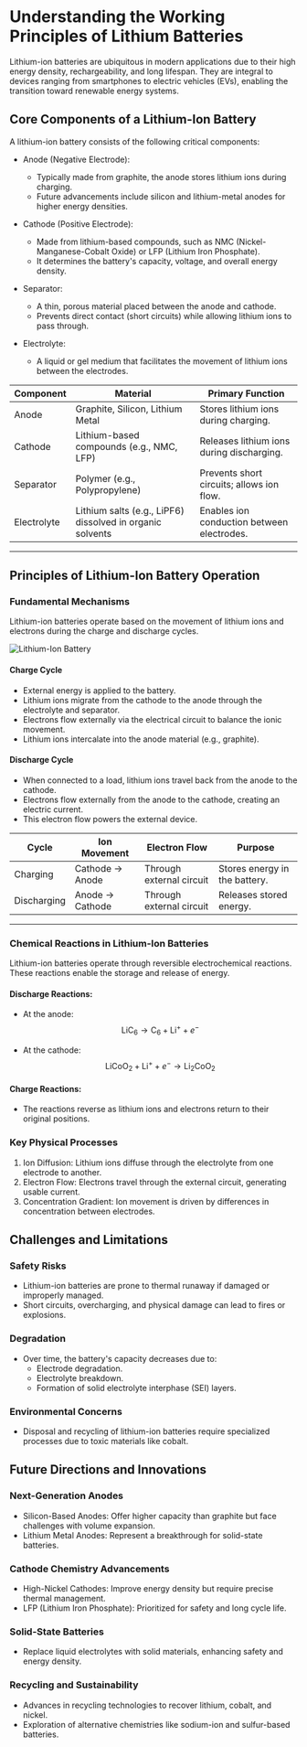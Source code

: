 # Understanding the Working Principles of Lithium Batteries

Lithium-ion batteries are ubiquitous in modern applications due to their high energy density, rechargeability, and long lifespan. They are integral to devices ranging from smartphones to electric vehicles (EVs), enabling the transition toward renewable energy systems.

## Core Components of a Lithium-Ion Battery
A lithium-ion battery consists of the following critical components:

- Anode (Negative Electrode):
  - Typically made from graphite, the anode stores lithium ions during charging.
  - Future advancements include silicon and lithium-metal anodes for higher energy densities.

- Cathode (Positive Electrode):
  - Made from lithium-based compounds, such as NMC (Nickel-Manganese-Cobalt Oxide) or LFP (Lithium Iron Phosphate).
  - It determines the battery's capacity, voltage, and overall energy density.

- Separator:
  - A thin, porous material placed between the anode and cathode.
  - Prevents direct contact (short circuits) while allowing lithium ions to pass through.

- Electrolyte:
  - A liquid or gel medium that facilitates the movement of lithium ions between the electrodes.

| Component   | Material                  | Primary Function                       |
|------------------|-------------------------------|--------------------------------------------|
| Anode        | Graphite, Silicon, Lithium Metal | Stores lithium ions during charging.       |
| Cathode      | Lithium-based compounds (e.g., NMC, LFP) | Releases lithium ions during discharging.  |
| Separator    | Polymer (e.g., Polypropylene) | Prevents short circuits; allows ion flow.  |
| Electrolyte  | Lithium salts (e.g., LiPF6) dissolved in organic solvents | Enables ion conduction between electrodes. |

---

## Principles of Lithium-Ion Battery Operation

### Fundamental Mechanisms
Lithium-ion batteries operate based on the movement of lithium ions and electrons during the charge and discharge cycles.

![Lithium-Ion Battery](/battery/lithium-ion-battery.png)


#### Charge Cycle
- External energy is applied to the battery.
- Lithium ions migrate from the cathode to the anode through the electrolyte and separator.
- Electrons flow externally via the electrical circuit to balance the ionic movement.
- Lithium ions intercalate into the anode material (e.g., graphite).

#### Discharge Cycle
- When connected to a load, lithium ions travel back from the anode to the cathode.
- Electrons flow externally from the anode to the cathode, creating an electric current.
- This electron flow powers the external device.

| Cycle         | Ion Movement             | Electron Flow        | Purpose                  |
|--------------------|------------------------------|---------------------------|------------------------------|
| Charging       | Cathode → Anode             | Through external circuit  | Stores energy in the battery.|
| Discharging    | Anode → Cathode             | Through external circuit  | Releases stored energy.      |

---

### Chemical Reactions in Lithium-Ion Batteries
Lithium-ion batteries operate through reversible electrochemical reactions. These reactions enable the storage and release of energy.

#### Discharge Reactions:
- At the anode:  
  $$ \text{LiC}_6 \rightarrow \text{C}_6 + \text{Li}^+ + e^- $$

- At the cathode:  
  $$ \text{LiCoO}_2 + \text{Li}^+ + e^- \rightarrow \text{Li}_2\text{CoO}_2 $$


#### Charge Reactions:
- The reactions reverse as lithium ions and electrons return to their original positions.

### Key Physical Processes
1. Ion Diffusion: Lithium ions diffuse through the electrolyte from one electrode to another.
2. Electron Flow: Electrons travel through the external circuit, generating usable current.
3. Concentration Gradient: Ion movement is driven by differences in concentration between electrodes.

## Challenges and Limitations

### Safety Risks
- Lithium-ion batteries are prone to thermal runaway if damaged or improperly managed.
- Short circuits, overcharging, and physical damage can lead to fires or explosions.

### Degradation
- Over time, the battery's capacity decreases due to:
  - Electrode degradation.
  - Electrolyte breakdown.
  - Formation of solid electrolyte interphase (SEI) layers.

### Environmental Concerns
- Disposal and recycling of lithium-ion batteries require specialized processes due to toxic materials like cobalt.

## Future Directions and Innovations

### Next-Generation Anodes
- Silicon-Based Anodes: Offer higher capacity than graphite but face challenges with volume expansion.
- Lithium Metal Anodes: Represent a breakthrough for solid-state batteries.

### Cathode Chemistry Advancements
- High-Nickel Cathodes: Improve energy density but require precise thermal management.
- LFP (Lithium Iron Phosphate): Prioritized for safety and long cycle life.

### Solid-State Batteries
- Replace liquid electrolytes with solid materials, enhancing safety and energy density.

### Recycling and Sustainability
- Advances in recycling technologies to recover lithium, cobalt, and nickel.
- Exploration of alternative chemistries like sodium-ion and sulfur-based batteries.